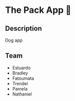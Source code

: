 # The Pack App 🤯

## Description
Dog app

## Team
- Estuardo
- Bradley
- Fatoumata
- Trendel
- Pamela
- Nathaniel
